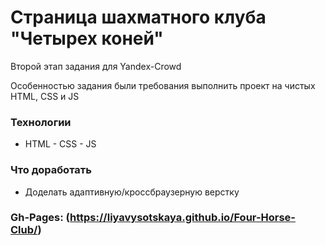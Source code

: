 # Страница шахматного клуба "Четырех коней"

Второй этап задания для Yandex-Crowd

Особенностью задания были требования выполнить проект на чистых HTML, CSS и JS

### Технологии

- HTML - CSS - JS

### Что доработать

- Доделать адаптивную/кроссбраузерную верстку

### Gh-Pages: (https://liyavysotskaya.github.io/Four-Horse-Club/)
